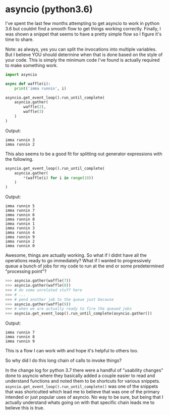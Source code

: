 # asyncio (python3.6)

I've spent the last few months attempting to get asyncio to work in python 3.6 but couldnt find a smooth flow to get things working correctly. Finally, I was shown a snippet that seems to have a pretty simple flow so I figure it's time to share.

Note: as always, yes you can split the invocations into multiple variables. But I believe YOU should determine when that is done based on the style of your code. This is simply the minimum code I've found is actually required to make something work.

```python
import asyncio

async def waffle(i):
    print('imma runnin', i)

asyncio.get_event_loop().run_until_complete(
    asyncio.gather(
        waffle(2),
        waffle(3)
    )
)
```
Output:
```
imma runnin 3
imma runnin 2
```
This also seems to be a good fit for splitting out generator expressions with the following.
```python
asyncio.get_event_loop().run_until_complete(
    asyncio.gather(
        *(waffle(i) for i in range(10))
    )
)
```
Output:
```
imma runnin 5
imma runnin 7
imma runnin 6
imma runnin 8
imma runnin 1
imma runnin 3
imma runnin 4
imma runnin 9
imma runnin 2
imma runnin 0
```
Awesome, things are actually working. So what if I didnt have all the operations ready to go immediately? What if I wanted to progressively queue a bunch of jobs for my code to run at the end or some predetermined "processing point"?
```python
>>> asyncio.gather(waffle(7))
>>> asyncio.gather(waffle(8))
>>> # do some unrelated stuff here
>>> # ...
>>> # pend another job to the queue just because
>>> asyncio.gather(waffle(9))
>>> # when we are actually ready to fire the queued jobs
>>> asyncio.get_event_loop().run_until_complete(asyncio.gather())
``` 
Output:
```
imma runnin 7
imma runnin 8
imma runnin 9
```
This is a flow I can work with and hope it's helpful to others too.

So why did I do this long chain of calls to invoke things? 

In the change log for python 3.7 there were a handful of "usability changes" done to asyncio where they basically added a couple easier to read and understand functions and noted them to be shortcuts for various snippets. `asyncio.get_event_loop().run_until_complete()` was one of the snippets that was shortcutted which lead me to believe that was one of the primary intended or just popular uses of asyncio. No way to be sure, but being that I actually understand whats going on with that specific chain leads me to believe this is true.
